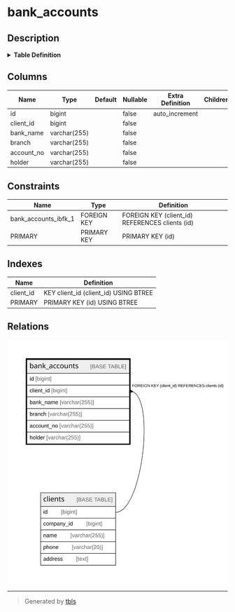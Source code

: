 # bank_accounts

## Description

<details>
<summary><strong>Table Definition</strong></summary>

```sql
CREATE TABLE `bank_accounts` (
  `id` bigint NOT NULL AUTO_INCREMENT,
  `client_id` bigint NOT NULL,
  `bank_name` varchar(255) COLLATE utf8mb4_unicode_ci NOT NULL,
  `branch` varchar(255) COLLATE utf8mb4_unicode_ci NOT NULL,
  `account_no` varchar(255) COLLATE utf8mb4_unicode_ci NOT NULL,
  `holder` varchar(255) COLLATE utf8mb4_unicode_ci NOT NULL,
  PRIMARY KEY (`id`),
  KEY `client_id` (`client_id`),
  CONSTRAINT `bank_accounts_ibfk_1` FOREIGN KEY (`client_id`) REFERENCES `clients` (`id`) ON DELETE CASCADE
) ENGINE=InnoDB DEFAULT CHARSET=utf8mb4 COLLATE=utf8mb4_unicode_ci
```

</details>

## Columns

| Name | Type | Default | Nullable | Extra Definition | Children | Parents | Comment |
| ---- | ---- | ------- | -------- | ---------------- | -------- | ------- | ------- |
| id | bigint |  | false | auto_increment |  |  |  |
| client_id | bigint |  | false |  |  | [clients](clients.md) |  |
| bank_name | varchar(255) |  | false |  |  |  |  |
| branch | varchar(255) |  | false |  |  |  |  |
| account_no | varchar(255) |  | false |  |  |  |  |
| holder | varchar(255) |  | false |  |  |  |  |

## Constraints

| Name | Type | Definition |
| ---- | ---- | ---------- |
| bank_accounts_ibfk_1 | FOREIGN KEY | FOREIGN KEY (client_id) REFERENCES clients (id) |
| PRIMARY | PRIMARY KEY | PRIMARY KEY (id) |

## Indexes

| Name | Definition |
| ---- | ---------- |
| client_id | KEY client_id (client_id) USING BTREE |
| PRIMARY | PRIMARY KEY (id) USING BTREE |

## Relations

![er](bank_accounts.svg)

---

> Generated by [tbls](https://github.com/k1LoW/tbls)
